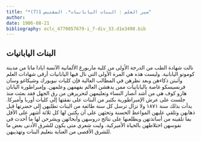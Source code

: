 ```yaml
---
title: "*سير العلم : البنات اليابانيات*. المقتبس 1(7)"
author: 
date: 1906-08-21
bibliography: oclc_4770057679-i_7-div_33.d1e3490.bib
---
```




##  البنات اليابانيات 


 نالت شهادة الطب من الدرجة الأولى من كلية ماربورغ الألمانية الآنسة ايادا ماتا من مدينة كوموتو اليابانية. وليست هذه هي المرة الأولى التي نال فيها اليابانيات أرقى شهادات العلم وأثبتن ذكاءهن وبعد نظرهن في المطالب العالية فإن كليات نيويورك وشيكاغو وسان فرنسيسكو غاصة باليابانيات ممن يدهشن العالم بفهمهن وعلمهن. وإمبراطورة اليابان هارو كوف هي من أشد أنصار النساء وتعليمهن لتحريرهن من رق الجهل فقد بعثت منذ جلست على عرش الإمبراطورية بكثير من البنات على نفقتها إلى كليات أوربا وأميركا. بدأت بذلك سنة  ١٨٧١  ولا تزال ترسل كل سنة طائفة من البنات تطلبهن إلى حضرتها   قبل ذهابهن وتلقي عليهن المواعظ الحسنة وتحثهن على أن يكتبن لها كل  ثلاثة  أشهر على   الأقل بما تلقينه من أساتذتهن ويطلعنها على نتائج دروسهن وأبحاثهن ويشرحن لها ما أحدث في نفوسهن اختلاطهن بالحياة الأميركية. وليت شعري متى يكون للشرق الأدنى بعض ما للشرق الأقصى من العناية بتعليم البنات وتهذيبهن. 
